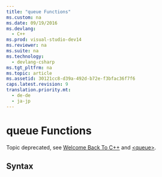 ```yaml
---
title: "queue Functions"
ms.custom: na
ms.date: 09/19/2016
ms.devlang: 
  - C++
ms.prod: visual-studio-dev14
ms.reviewer: na
ms.suite: na
ms.technology: 
  - devlang-csharp
ms.tgt_pltfrm: na
ms.topic: article
ms.assetid: 30121cc8-d39a-492d-b72e-f3bfac36f7f6
caps.latest.revision: 9
translation.priority.mt: 
  - de-de
  - ja-jp
---
```

# queue Functions
Topic deprecated, see [Welcome Back To C++](../vs140/Welcome-Back-to-C----Modern-C---.md) and [<queue\>](../vs140/-queue-.md).  
  
## Syntax